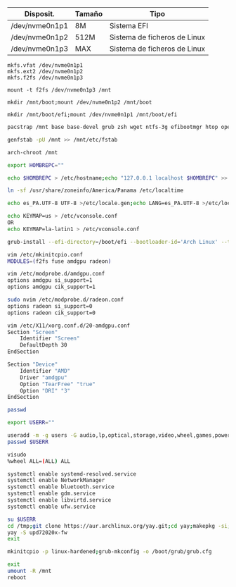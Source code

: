 |Disposit.|Tamaño|Tipo|
|---|---|---|
|/dev/nvme0n1p1|8M|Sistema EFI|
|/dev/nvme0n1p2|512M|Sistema de ficheros de Linux|
|/dev/nvme0n1p3|MAX|Sistema de ficheros de Linux|

```
mkfs.vfat /dev/nvme0n1p1
mkfs.ext2 /dev/nvme0n1p2
mkfs.f2fs /dev/nvme0n1p3
```

```
mount -t f2fs /dev/nvme0n1p3 /mnt
```

```
mkdir /mnt/boot;mount /dev/nvme0n1p2 /mnt/boot
```

```
mkdir /mnt/boot/efi;mount /dev/nvme0n1p1 /mnt/boot/efi
```


```bash
pacstrap /mnt base base-devel grub zsh wget ntfs-3g efibootmgr htop openssh linux-hardened linux-hardened-headers linux-firmware vim amd-ucode networkmanager f2fs-tools git fuse pulseaudio pipewire-alsa pipewire-jack pipewire hunspell-es_pa sudo xf86-video-amdgpu vulkan-radeon libva-mesa-driver mesa-vdpau neovim firefox firefox-i18n-es-mx xf86-input-evdev kitty gnome-control-center gdm gnome-shell gnome-power-manager gnome-menus gnome-screenshot xdg-user-dirs-gtk eog evince gvfs-google gedit gnome-tweaks gnome-color-manager virt-manager qemu vde2 ebtables dnsmasq bridge-utils openbsd-netcat dmidecode podman podman-compose ufw gufw fzf nautilus gnome-keyring flatpak ttf-dejavu ttf-font-awesome eog evince yarn stylus bluez gnome-bluetooth go rust nodejs python-virtualenv xorg-xwayland
```

```bash
genfstab -pU /mnt >> /mnt/etc/fstab
```

```bash
arch-chroot /mnt
```

```bash
export HOMBREPC=""
```

```bash
echo $HOMBREPC > /etc/hostname;echo "127.0.0.1 localhost $HOMBREPC" >> /etc/hosts;echo "::1 localhost $HOMBREPC" >> /etc/hosts
```

```bash
ln -sf /usr/share/zoneinfo/America/Panama /etc/localtime
```

```bash
echo es_PA.UTF-8 UTF-8 >/etc/locale.gen;echo LANG=es_PA.UTF-8 >/etc/locale.conf;echo LANG=es_PA.UTF-8 >>/etc/environment;echo LC_TIME=C >>/etc/environment;locale-gen
```

```bash
echo KEYMAP=us > /etc/vconsole.conf
OR
echo KEYMAP=la-latin1 > /etc/vconsole.conf
```
```bash
grub-install --efi-directory=/boot/efi --bootloader-id='Arch Linux' --target=x86_64-efi
```

```bash
vim /etc/mkinitcpio.conf
MODULES=(f2fs fuse amdgpu radeon)
```

```bash
vim /etc/modprobe.d/amdgpu.conf
options amdgpu si_support=1
options amdgpu cik_support=1
```

```bash
sudo nvim /etc/modprobe.d/radeon.conf
options radeon si_support=0
options radeon cik_support=0
```

```bash
vim /etc/X11/xorg.conf.d/20-amdgpu.conf
Section "Screen"
	Identifier "Screen"
	DefaultDepth 30
EndSection

Section "Device"
    Identifier "AMD"
    Driver "amdgpu"
	Option "TearFree" "true"
	Option "DRI" "3"
EndSection
```

```bash
passwd
```

```bash
export USERR=""
```

```bash
useradd -m -g users -G audio,lp,optical,storage,video,wheel,games,power,scanner,kvm,polkitd,libvirt -s /bin/zsh $USERR
passwd $USERR
```
```bash
visudo
%wheel ALL=(ALL) ALL
```

```bash
systemctl enable systemd-resolved.service
systemctl enable NetworkManager
systemctl enable bluetooth.service
systemctl enable gdm.service
systemctl enable libvirtd.service
systemctl enable ufw.service
```

```bash
su $USERR
cd /tmp;git clone https://aur.archlinux.org/yay.git;cd yay;makepkg -si;sudo pacman -Rsdnc $(pacman -Qqdt)
yay -S upd72020x-fw
exit
```

```bash
mkinitcpio -p linux-hardened;grub-mkconfig -o /boot/grub/grub.cfg
```

```bash
exit
umount -R /mnt
reboot
```
